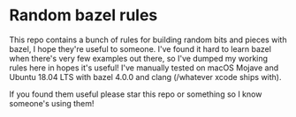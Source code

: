 # Random bazel rules

This repo contains a bunch of rules for building random bits and pieces with bazel, I hope they're useful to someone. I've found it hard to learn bazel when there's very few examples out there, so I've dumped my working rules here in hopes it's useful! I've manually tested on macOS Mojave and Ubuntu 18.04 LTS with bazel 4.0.0 and clang (/whatever xcode ships with).

If you found them useful please star this repo or something so I know someone's using them!
